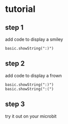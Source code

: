 # tutorial
## step 1

add code to display a smiley

```blocks
basic.showString(":)")
```

## step 2

add code to display a frown

```blocks
basic.showString(":)")
basic.showString(":(")
```

## step 3

try it out on your microbit

<script src="https://makecode.com/gh-pages-embed.js"></script><script>makeCodeRender("{{ site.makecode.home_url }}", "{{ site.github.owner_name }}/{{ site.github.repository_name }}");</script>
